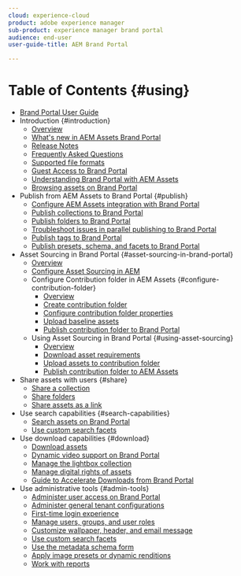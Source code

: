 ```yaml
---
cloud: experience-cloud
product: adobe experience manager
sub-product: experience manager brand portal
audience: end-user
user-guide-title: AEM Brand Portal

---
```


# Table of Contents {#using}

+ [Brand Portal User Guide](using/home.md)
+ Introduction {#introduction}
  + [Overview](using/brand-portal.md)
  + [What's new in AEM Assets Brand Portal](using/whats-new.md)
  + [Release Notes](using/brand-portal-release-notes.md)
  + [Frequently Asked Questions](using/brand-portal-faqs.md)
  + [Supported file formats](using/brand-portal-supported-formats.md)
  + [Guest Access to Brand Portal](using/guest-access.md)
  + [Understanding Brand Portal with AEM Assets](https://helpx.adobe.com/experience-manager/kt/assets/using/brand-portal-article-understand.html)
  + [Browsing assets on Brand Portal](using/browse-assets-brand-portal.md)
+ Publish from AEM Assets to Brand Portal {#publish}
  + [Configure AEM Assets integration with Brand Portal](https://helpx.adobe.com/experience-manager/6-5/assets/using/brand-portal-configuring-integration.html)
  + [Publish collections to Brand Portal](https://helpx.adobe.com/experience-manager/6-5/assets/using/brand-portal-publish-collection.html)
  + [Publish folders to Brand Portal](https://helpx.adobe.com/experience-manager/6-5/assets/using/brand-portal-publish-folder.html)
  + [Troubleshoot issues in parallel publishing to Brand Portal](using/troubleshoot-parallel-publishing.md)
  + [Publish tags to Brand Portal](using/brand-portal-publish-tags.md)
  + [Publish presets, schema, and facets to Brand Portal](using/publish-schema-search-facets-presets.md)
+ Asset Sourcing in Brand Portal {#asset-sourcing-in-brand-portal}
  + [Overview](using/brand-portal-asset-sourcing.md)
  + [Configure Asset Sourcing in AEM](using/brand-portal-configure-asset-sourcing.md)
  + Configure Contribution folder in AEM Assets {#configure-contribution-folder}
    + [Overview](using/brand-portal-contribution-folder.md)
    + [Create contribution folder](using/brand-portal-create-contribution-folder.md)
    + [Configure contribution folder properties](using/brand-portal-configure-contribution-folder-properties.md)
    + [Upload baseline assets](using/brand-portal-upload-baseline-assets.md)
    + [Publish contribution folder to Brand Portal](using/brand-portal-publish-contribution-folder-to-brand-portal.md)
  + Using Asset Sourcing in Brand Portal {#using-asset-sourcing}
    + [Overview](using/brand-portal-overiew-using-asset-sourcing.md)
    + [Download asset requirements](using/brand-portal-download-asset-requirements.md)
    + [Upload assets to contribution folder](using/brand-portal-upload-assets-to-contribution-folder.md)
    + [Publish contribution folder to AEM Assets](using/brand-portal-publish-contribution-folder-to-aem-assets.md)
+ Share assets with users {#share}
  + [Share a collection](using/brand-portal-share-collection.md)
  + [Share folders](using/brand-portal-sharing-folders.md)
  + [Share assets as a link](using/brand-portal-link-share.md)
+ Use search capabilities {#search-capabilities}
  + [Search assets on Brand Portal](using/brand-portal-searching.md)
  + [Use custom search facets](using/brand-portal-search-facets.md)
+ Use download capabilities {#download}
  + [Download assets](using/brand-portal-download-users.md)
  + [Dynamic video support on Brand Portal](using/dynamic-video-brand-portal.md)
  + [Manage the lightbox collection](using/brand-portal-light-box.md)
  + [Manage digital rights of assets](using/manage-digital-rights-of-assets.md)
  + [Guide to Accelerate Downloads from Brand Portal](using/accelerated-download.md)
+ Use administrative tools {#admin-tools}
  + [Administer user access on Brand Portal](using/access-configurations-brand-portal.md)
  + [Administer general tenant configurations](using/brand-portal-general-configuration.md)
  + [First-time login experience](using/brand-portal-onboarding.md)
  + [Manage users, groups, and user roles](using/brand-portal-adding-users.md)
  + [Customize wallpaper, header, and email message](using/brand-portal-branding.md)
  + [Use custom search facets](using/brand-portal-search-facets.md)
  + [Use the metadata schema form](using/brand-portal-metadata-schemas.md)
  + [Apply image presets or dynamic renditions](using/brand-portal-image-presets.md)
  + [Work with reports](using/brand-portal-reports.md)
  
